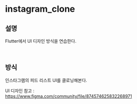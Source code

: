 # instagram_clone


## 설명
Flutter에서 UI 디자인 방식을 연습한다.

</br>

## 방식
인스타그램의 피드 리스트 UI를 클로닝해본다.

UI 디자인 참고 : https://www.figma.com/community/file/874574625832268971